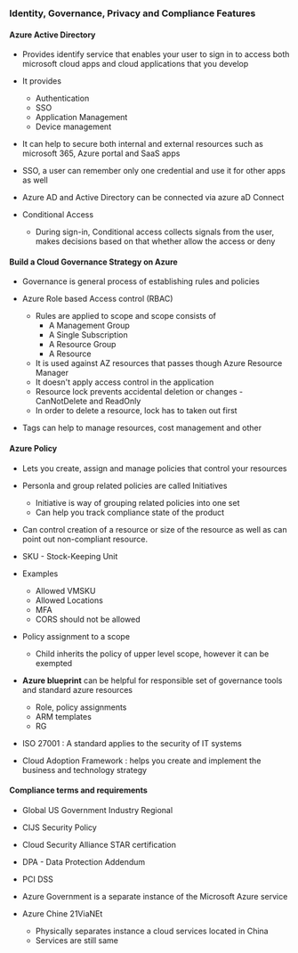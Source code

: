 ### Identity, Governance, Privacy and Compliance Features

#### Azure Active Directory
- Provides identify service that enables your user to sign in to access both microsoft cloud apps and cloud applications 
that you develop
- It provides 
    - Authentication
    - SSO
    - Application Management
    - Device management
    
- It can help to secure both internal and external resources such as microsoft 365, Azure portal and SaaS apps
- SSO, a user can remember only one credential and use it for other apps as well
- Azure AD and Active Directory can be connected via azure aD Connect
- Conditional Access 
    - During sign-in, Conditional access collects signals from the user, makes decisions based on that whether
    allow the access or deny
      
#### Build a Cloud Governance Strategy on Azure
- Governance is general process of establishing rules and policies
- Azure Role based Access control (RBAC)
    - Rules are applied to scope and scope consists of 
        - A Management Group
        - A Single Subscription
        - A Resource  Group
        - A Resource
    - It is used against AZ resources that passes though Azure Resource Manager
    - It doesn't apply access control in the application
    - Resource lock prevents accidental deletion or changes - CanNotDelete and ReadOnly
    - In order to delete a resource, lock has to taken out first
    
- Tags can help to manage resources, cost management and other

#### Azure Policy
- Lets you create, assign and manage policies that control your resources
- Personla and group related policies are called Initiatives
    - Initiative is way of grouping related policies into one set
    - Can help you track compliance state of the product
- Can control creation of a resource or size of the resource as well as can point out non-compliant resource.
- SKU - Stock-Keeping Unit
- Examples
    - Allowed VMSKU
    - Allowed Locations
    - MFA
    - CORS should not be allowed
    
- Policy assignment to a scope 
    - Child inherits the policy of upper level scope, however it can be exempted


- **Azure blueprint** can be helpful for responsible set of governance tools and standard azure resources
    - Role, policy assignments
    - ARM templates
    - RG
    
- ISO 27001 : A standard applies to the security of IT systems

- Cloud Adoption Framework : helps you create and implement the business and technology strategy


#### Compliance terms and requirements

- Global US Government Industry Regional 
- CIJS Security Policy
- Cloud Security Alliance STAR certification
- DPA - Data Protection Addendum
- PCI DSS

- Azure Government is a separate instance of the Microsoft Azure service
- Azure Chine 21ViaNEt
    - Physically separates instance a cloud services located in China
    - Services are still same
    